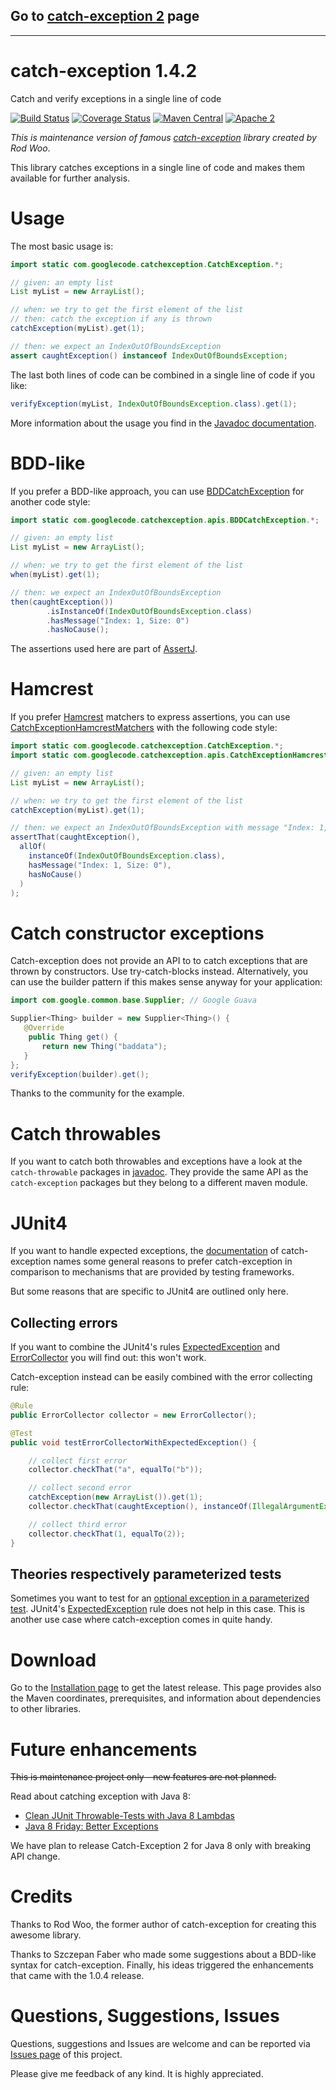 ## Go to [catch-exception 2](https://github.com/Codearte/catch-exception/tree/2.x) page


----

# catch-exception 1.4.2

Catch and verify exceptions in a single line of code

[![Build Status](https://travis-ci.org/Codearte/catch-exception.svg)](https://travis-ci.org/Codearte/catch-exception) [![Coverage Status](https://img.shields.io/coveralls/Codearte/catch-exception.svg)](https://coveralls.io/r/Codearte/catch-exception?branch=master) [![Maven Central](https://maven-badges.herokuapp.com/maven-central/eu.codearte.catch-exception/catch-exception/badge.svg)](https://maven-badges.herokuapp.com/maven-central/eu.codearte.catch-exception/catch-exception) [![Apache 2](http://img.shields.io/badge/license-Apache%202-red.svg)](http://www.apache.org/licenses/LICENSE-2.0)


*This is maintenance version of famous [catch-exception](https://code.google.com/p/catch-exception/) library created
by Rod Woo*.

This library catches exceptions in a single line of code and makes them available for further analysis.

# Usage
The most basic usage is:

```java
import static com.googlecode.catchexception.CatchException.*;

// given: an empty list
List myList = new ArrayList();

// when: we try to get the first element of the list
// then: catch the exception if any is thrown
catchException(myList).get(1);

// then: we expect an IndexOutOfBoundsException
assert caughtException() instanceof IndexOutOfBoundsException;
```

The last both lines of code can be combined in a single line of code if you like:

```java
verifyException(myList, IndexOutOfBoundsException.class).get(1);
```
More information about the usage you find in the [Javadoc documentation](http://codearte.github.io/catch-exception/apidocs/overview-summary.html).

# BDD-like
If you prefer a BDD-like approach, you can use [BDDCatchException](http://codearte.github.io/catch-exception/apidocs/com/googlecode/catchexception/apis/BDDCatchException.html) for another code style:

```java
import static com.googlecode.catchexception.apis.BDDCatchException.*;

// given: an empty list
List myList = new ArrayList();

// when: we try to get the first element of the list
when(myList).get(1);

// then: we expect an IndexOutOfBoundsException
then(caughtException())
        .isInstanceOf(IndexOutOfBoundsException.class)
        .hasMessage("Index: 1, Size: 0")
        .hasNoCause();
```
The assertions used here are part of [AssertJ](http://joel-costigliola.github.io/assertj/).

# Hamcrest
If you prefer [Hamcrest](http://hamcrest.org/JavaHamcrest/) matchers to express assertions, you can use [CatchExceptionHamcrestMatchers](http://codearte.github.io/catch-exception/apidocs/com/googlecode/catchexception/apis/CatchExceptionHamcrestMatchers.html) with the following code style:

```java
import static com.googlecode.catchexception.CatchException.*;
import static com.googlecode.catchexception.apis.CatchExceptionHamcrestMatchers.*;

// given: an empty list
List myList = new ArrayList();

// when: we try to get the first element of the list
catchException(myList).get(1);

// then: we expect an IndexOutOfBoundsException with message "Index: 1, Size: 0"
assertThat(caughtException(),
  allOf(
    instanceOf(IndexOutOfBoundsException.class),
    hasMessage("Index: 1, Size: 0"),
    hasNoCause()
  )
);
```

# Catch constructor exceptions
Catch-exception does not provide an API to to catch exceptions that are thrown by constructors. Use try-catch-blocks instead. Alternatively, you can use the builder pattern if this makes sense anyway for your application:

```java
import com.google.common.base.Supplier; // Google Guava

Supplier<Thing> builder = new Supplier<Thing>() {
   @Override
    public Thing get() {
       return new Thing("baddata");
   }
};
verifyException(builder).get();
```

Thanks to the community for the example.

# Catch throwables
If you want to catch both throwables and exceptions have a look at the `catch-throwable` packages in [javadoc](http://codearte.github.io/catch-exception/apidocs/index.html?overview-summary.html). They provide the same API as the `catch-exception` packages but they belong to a different maven module.

# JUnit4
If you want to handle expected exceptions, the [documentation](http://codearte.github.io/catch-exception/apidocs/com/googlecode/catchexception/CatchException.html) of catch-exception names some general reasons to prefer catch-exception in comparison to mechanisms that are provided by testing frameworks.

But some reasons that are specific to JUnit4 are outlined only here.

## Collecting errors
If you want to combine the JUnit4's rules [ExpectedException](http://kentbeck.github.com/junit/javadoc/latest/org/junit/rules/ExpectedException.html) and [ErrorCollector](http://kentbeck.github.com/junit/javadoc/latest/org/junit/rules/ErrorCollector.html) you will find out: this won't work.

Catch-exception instead can be easily combined with the error collecting rule:

```java
@Rule
public ErrorCollector collector = new ErrorCollector();

@Test
public void testErrorCollectorWithExpectedException() {

    // collect first error
    collector.checkThat("a", equalTo("b"));

    // collect second error
    catchException(new ArrayList()).get(1);
    collector.checkThat(caughtException(), instanceOf(IllegalArgumentException.class));

    // collect third error
    collector.checkThat(1, equalTo(2));
}
```
## Theories respectively parameterized tests
Sometimes you want to test for an [optional exception in a parameterized test](http://stackoverflow.com/questions/7275859/testing-for-optional-exception-in-parameterized-junit-4-test?rq=1). JUnit4's [ExpectedException](http://kentbeck.github.com/junit/javadoc/latest/org/junit/rules/ExpectedException.html) rule does not help in this case. This is another use case where catch-exception comes in quite handy.

# Download
Go to the [Installation page](https://github.com/Codearte/catch-exception/wiki/Installation) to get the latest release. This page provides also the Maven coordinates, prerequisites, and information about dependencies to other libraries.

# Future enhancements
<del>This is maintenance project only - new features are not planned.</del>

Read about catching exception with Java 8:
* [Clean JUnit Throwable-Tests with Java 8 Lambdas](http://www.codeaffine.com/2014/07/28/clean-junit-throwable-tests-with-java-8-lambdas/)
* [Java 8 Friday: Better Exceptions](http://blog.jooq.org/2014/05/23/java-8-friday-better-exceptions/)

We have plan to release Catch-Exception 2 for Java 8 only with breaking API change.

# Credits
Thanks to Rod Woo, the former author of catch-exception for creating this awesome library.

Thanks to Szczepan Faber who made some suggestions about a BDD-like syntax for catch-exception. Finally, his ideas triggered the enhancements that came with the 1.0.4 release.

# Questions, Suggestions, Issues
Questions, suggestions and Issues are welcome and can be reported via [Issues page](https://github.com/Codearte/catch-exception/issues) of this project.

Please give me feedback of any kind. It is highly appreciated.
